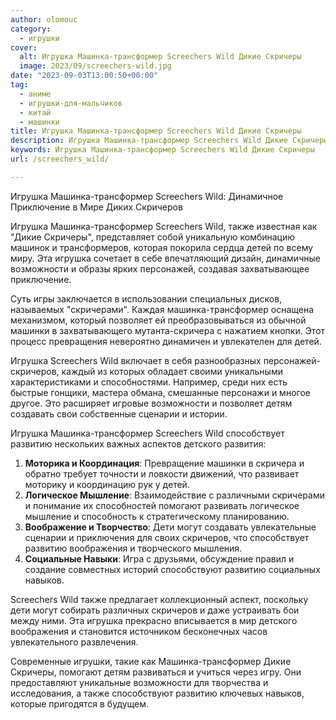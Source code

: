 ```yaml
---
author: olomouc
category:
  - игрушки
cover:
  alt: Игрушка Машинка-трансформер Screechers Wild Дикие Скричеры
  image: 2023/09/screechers-wild.jpg
date: "2023-09-03T13:00:50+00:00"
tag:
  - аниме
  - игрушки-для-мальчиков
  - китай
  - машинки
title: Игрушка Машинка-трансформер Screechers Wild Дикие Скричеры
description: Игрушка Машинка-трансформер Screechers Wild Дикие Скричеры
keywords: Игрушка Машинка-трансформер Screechers Wild Дикие Скричеры
url: /screechers_wild/

---
```

Игрушка Машинка-трансформер Screechers Wild: Динамичное Приключение в Мире Диких Скричеров

Игрушка Машинка-трансформер Screechers Wild, также известная как "Дикие Скричеры", представляет собой уникальную комбинацию машинок и трансформеров, которая покорила сердца детей по всему миру. Эта игрушка сочетает в себе впечатляющий дизайн, динамичные возможности и образы ярких персонажей, создавая захватывающее приключение.

Суть игры заключается в использовании специальных дисков, называемых "скричерами". Каждая машинка-трансформер оснащена механизмом, который позволяет ей преобразовываться из обычной машинки в захватывающего мутанта-скричера с нажатием кнопки. Этот процесс превращения невероятно динамичен и увлекателен для детей.

Игрушка Screechers Wild включает в себя разнообразных персонажей-скричеров, каждый из которых обладает своими уникальными характеристиками и способностями. Например, среди них есть быстрые гонщики, мастера обмана, смешанные персонажи и многое другое. Это расширяет игровые возможности и позволяет детям создавать свои собственные сценарии и истории.

Игрушка Машинка-трансформер Screechers Wild способствует развитию нескольких важных аспектов детского развития:

1. **Моторика и Координация**: Превращение машинки в скричера и обратно требует точности и ловкости движений, что развивает моторику и координацию рук у детей.
1. **Логическое Мышление**: Взаимодействие с различными скричерами и понимание их способностей помогают развивать логическое мышление и способность к стратегическому планированию.
1. **Воображение и Творчество**: Дети могут создавать увлекательные сценарии и приключения для своих скричеров, что способствует развитию воображения и творческого мышления.
1. **Социальные Навыки**: Игра с друзьями, обсуждение правил и создание совместных историй способствуют развитию социальных навыков.

Screechers Wild также предлагает коллекционный аспект, поскольку дети могут собирать различных скричеров и даже устраивать бои между ними. Эта игрушка прекрасно вписывается в мир детского воображения и становится источником бесконечных часов увлекательного развлечения.

Современные игрушки, такие как Машинка-трансформер Дикие Скричеры, помогают детям развиваться и учиться через игру. Они предоставляют уникальные возможности для творчества и исследования, а также способствуют развитию ключевых навыков, которые пригодятся в будущем.
